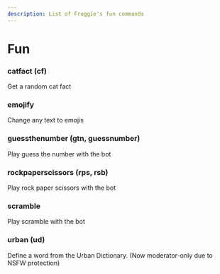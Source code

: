```yaml
---
description: List of Froggie's fun commands
---
```


# Fun

### catfact (cf)

Get a random cat fact

### emojify

Change any text to emojis

### guessthenumber (gtn, guessnumber)

Play guess the number with the bot

### rockpaperscissors (rps, rsb)

Play rock paper scissors with the bot

### scramble

Play scramble with the bot

### urban (ud)

Define a word from the Urban Dictionary. (Now moderator-only due to NSFW protection)

